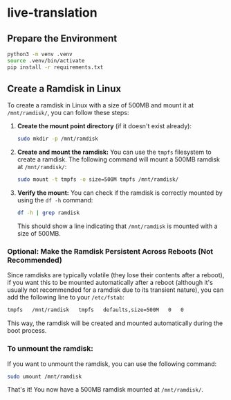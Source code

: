 # live-translation

## Prepare the Environment
```bash
python3 -m venv .venv
source .venv/bin/activate
pip install -r requirements.txt
```

## Create a Ramdisk in Linux
To create a ramdisk in Linux with a size of 500MB and mount it at `/mnt/ramdisk/`, you can follow these steps:

1. **Create the mount point directory** (if it doesn't exist already):
   ```bash
   sudo mkdir -p /mnt/ramdisk
   ```

2. **Create and mount the ramdisk:**
   You can use the `tmpfs` filesystem to create a ramdisk. The following command will mount a 500MB ramdisk at `/mnt/ramdisk/`:
   ```bash
   sudo mount -t tmpfs -o size=500M tmpfs /mnt/ramdisk/
   ```

3. **Verify the mount:**
   You can check if the ramdisk is correctly mounted by using the `df -h` command:
   ```bash
   df -h | grep ramdisk
   ```

   This should show a line indicating that `/mnt/ramdisk` is mounted with a size of 500MB.

### Optional: Make the Ramdisk Persistent Across Reboots (Not Recommended)

Since ramdisks are typically volatile (they lose their contents after a reboot), if you want this to be mounted automatically after a reboot (although it's usually not recommended for a ramdisk due to its transient nature), you can add the following line to your `/etc/fstab`:

```bash
tmpfs   /mnt/ramdisk   tmpfs   defaults,size=500M   0   0
```

This way, the ramdisk will be created and mounted automatically during the boot process.

### To unmount the ramdisk:

If you want to unmount the ramdisk, you can use the following command:

```bash
sudo umount /mnt/ramdisk
```

That's it! You now have a 500MB ramdisk mounted at `/mnt/ramdisk/`.